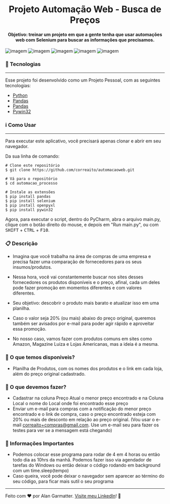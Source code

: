 <h1 align="center"> Projeto Automação Web - Busca de Preços </h1>
<h4 align="center">Objetivo: treinar um projeto em que a gente tenha que usar automações web com Selenium para buscar as informações que precisamos.</h4>

![imagem](https://img.shields.io/badge/-Python-orange) ![imagem](https://img.shields.io/badge/-pywin32-black) ![imagem](https://img.shields.io/badge/-Pandas-brown) ![imagem](https://img.shields.io/badge/-Openpyxl-green) ![imagem](https://img.shields.io/badge/-Selenium-red)

<a id="tecnologias" class="anchor"></a>
### :rocket:  Tecnologias

------------
Esse projeto foi desenvolvido como um Projeto Pessoal, com as seguintes tecnologias:

- [Python](https://www.python.org/ "Python")
- [Pandas](https://pandas.pydata.org/ "Pandas")
- [Pandas](https://selenium-python.readthedocs.io/ "Selenium")
- [Pywin32](https://pypi.org/project/pywin32/ "Pywin32")

<a id="informacao-uso" class="anchor"></a>
### :information_source:  Como Usar
------------
Para executar este aplicativo, você precisará apenas clonar e abrir em seu navegador. 

Da sua linha de comando:

    # Clone este repositório
    $ git clone https://github.com/correaito/automacaoweb.git
    
    # Vá para o repositório
    $ cd automacao_processo
    
    # Instale as extensões
    $ pip install pandas
    $ pip install selenium
    $ pip install openpyxl
    $ pip install pywin32

Agora, para executar o script, dentro do PyCharm, abra o arquivo main.py, clique com o botão direito do mouse, e depois em "Run main.py", ou com <kbd>SHIFT</kbd> + <kbd>CTRL</kbd> + <kbd>F10</kbd>.

<a id="descricao" class="anchor"></a>
### :clipboard:  Descrição

- Imagina que você trabalha na área de compras de uma empresa e precisa fazer uma comparação de fornecedores para os seus insumos/produtos.

- Nessa hora, você vai constantemente buscar nos sites desses fornecedores os produtos disponíveis e o preço, afinal, cada um deles pode fazer promoção em momentos diferentes e com valores diferentes.

- Seu objetivo: descobrir o produto mais barato e atualizar isso em uma planilha.
- Caso o valor seja 20% (ou mais) abaixo do preço original, queremos também ser avisados por e-mail para poder agir rápido e aproveitar essa promoção.

- No nosso caso, vamos fazer com produtos comuns em sites como Amazon, Magazine Luiza e Lojas Americanas, mas a ideia é a mesma.

<a id="infoimportantes" class="anchor"></a>
### :mag_right:  O que temos disponiveis?

- Planilha de Produtos, com os nomes dos produtos e o link em cada loja, além do preço original cadastrado.

<a id="infoimportantes" class="anchor"></a>
### :pencil:  O que devemos fazer?

- Cadastrar na coluna Preço Atual o menor preço encontrado e na Coluna Local o nome do Local onde foi encontrado esse preço
- Enviar um e-mail para compras com a notificação do menor preço encontrado e o link de compra, caso o preço encontrado esteja com 20% ou mais de desconto em relação ao preço original. (Vou usar o e-mail correaito+compras@gmail.com. Use um e-mail seu para fazer os testes para ver se a mensagem está chegando)

<a id="infoimportantes" class="anchor"></a>
### :triangular_flag_on_post:  Informações Importantes

- Podemos colocar esse programa para rodar de 4 em 4 horas ou então todo dia as 10hrs da manhã. Podemos fazer isso via agendador de tarefas do Windows ou então deixar o código rodando em background com um time.sleep(tempo)
- Caso queira, você pode deixar o navegador sem aparecer ao término do seu código, para ficar mais sutil o seu programa

------------
Feito com ♥ por Alan Garmatter. [Visite meu LinkedIn](https://www.linkedin.com/in/alan-garmatter-8a05601b8/)! 👋